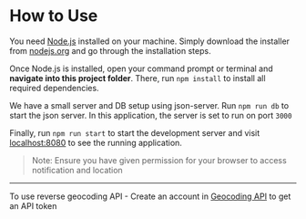# How to Use
You need [Node.js](https://nodejs.org) installed on your machine. Simply download the installer from [nodejs.org](https://nodejs.org) and go through the installation steps.

Once Node.js is installed, open your command prompt or terminal and **navigate into this project folder**. There, run `npm install` to install all required dependencies.

We have a small server and DB setup using json-server. Run `npm run db` to start the json server. In this application, the server is set to run on port `3000`

Finally, run `npm run start` to start the development server and visit [localhost:8080](http://localhost:8080) to see the running application.


> Note: Ensure you have given permission for your browser to access notification and location

----
To use reverse geocoding API - Create an account in [Geocoding API](https://www.geoapify.com/geocoding-api) to get an API token
